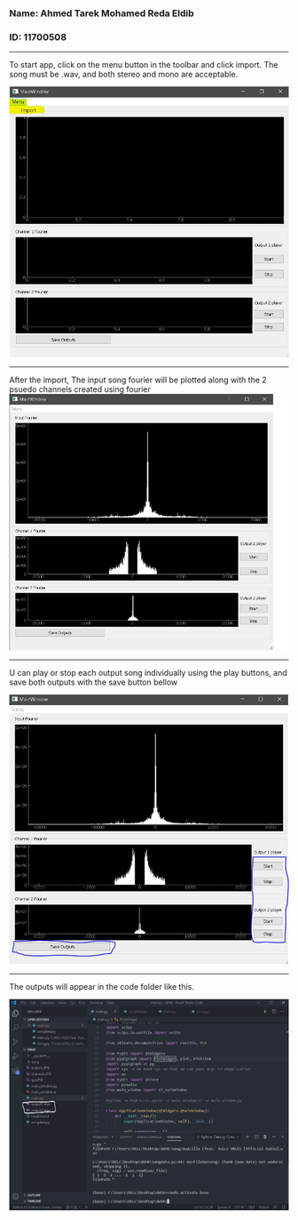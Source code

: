 ### Name: Ahmed Tarek Mohamed Reda Eldib

### ID: 11700508

-----------------

To start app, click on the menu button in the toolbar and click import. The song must be .wav, and both stereo and mono are acceptable.

![GUI](gui.JPG)

-----------------

After the import, The input song fourier will be plotted along with the 2 psuedo channels created using fourier
![CHANNELS](channels.JPG)

-----------------
U can play or stop each output song individually using the play buttons, and save both outputs with the save button bellow

![BUTTONS](buttons.JPG)

-----------------
The outputs will appear in the code folder like this.

![OUTPUTS](output.JPG)